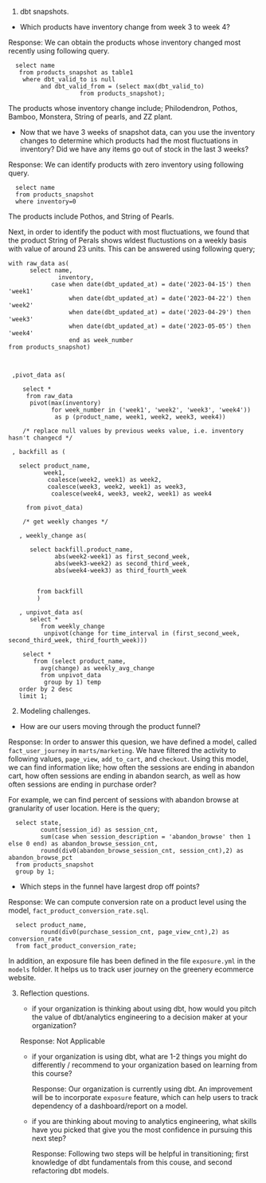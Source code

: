 1. dbt snapshots.

  - Which products have inventory change from week 3 to week 4?

  Response: We can obtain the products whose inventory changed most recently using following query.

      select name
       from products_snapshot as table1
        where dbt_valid_to is null
             and dbt_valid_from = (select max(dbt_valid_to)
                        from products_snapshot);


  The products whose inventory change include; Philodendron, Pothos, Bamboo, Monstera, String of pearls, and ZZ plant.

  - Now that we have 3 weeks of snapshot data, can you use the inventory changes to determine which products had the most fluctuations in inventory? Did we have any items go out of stock in the last 3 weeks? 

  Response: We can identify products with zero inventory using following query.

      select name
      from products_snapshot
      where inventory=0

   The products include Pothos, and String of Pearls.

   Next, in order to identify the poduct with most fluctuations, we found that the product String of Perals shows wldest fluctustions on a weekly basis with value of around 23 units. This can be answered using following query;



    with raw_data as(
          select name,
                  inventory,
                case when date(dbt_updated_at) = date('2023-04-15') then 'week1'
                     when date(dbt_updated_at) = date('2023-04-22') then 'week2'
                     when date(dbt_updated_at) = date('2023-04-29') then 'week3'
                     when date(dbt_updated_at) = date('2023-05-05') then 'week4'
                     end as week_number
    from products_snapshot)



     ,pivot_data as(

        select *
         from raw_data
          pivot(max(inventory)
                for week_number in ('week1', 'week2', 'week3', 'week4'))
                 as p (product_name, week1, week2, week3, week4))

        /* replace null values by previous weeks value, i.e. inventory hasn't changecd */

     , backfill as (

       select product_name,
              week1,
               coalesce(week2, week1) as week2,
               coalesce(week3, week2, week1) as week3,
                coalesce(week4, week3, week2, week1) as week4
       
         from pivot_data)

        /* get weekly changes */

       , weekly_change as(

          select backfill.product_name,
                 abs(week2-week1) as first_second_week,
                 abs(week3-week2) as second_third_week,
                 abs(week4-week3) as third_fourth_week
       

            from backfill
            )

       , unpivot_data as(
          select * 
             from weekly_change
              unpivot(change for time_interval in (first_second_week, second_third_week, third_fourth_week)))

        select *
           from (select product_name,
             avg(change) as weekly_avg_change
             from unpivot_data
              group by 1) temp
       order by 2 desc
       limit 1;


2. Modeling challenges.

 - How are our users moving through the product funnel?

 Response: In order to answer this quesion, we have defined a model, called `fact_user_journey` in `marts/marketing`. We have filtered the activity to following values, `page_view`, `add_to_cart`, and `checkout`. Using this model, we can find information like; how often the sessions are ending in abandon cart, how often sessions are ending in abandon search, as well as how often sessions are ending in purchase order?

  For example, we can find percent of sessions with abandon browse at granularity of user location. Here is the query;

      select state,
             count(session_id) as session_cnt,
             sum(case when session_description = 'abandon_browse' then 1 else 0 end) as abandon_browse_session_cnt,
             round(div0(abandon_browse_session_cnt, session_cnt),2) as abandon_browse_pct
      from products_snapshot
      group by 1;

 - Which steps in the funnel have largest drop off points?

 Response: We can compute conversion rate on a product level using the model, `fact_product_conversion_rate.sql`.

      select product_name,
             round(div0(purchase_session_cnt, page_view_cnt),2) as conversion_rate
      from fact_product_conversion_rate;

  In addition, an exposure file has been defined in the file `exposure.yml` in the `models` folder. It helps us to track user journey on the greenery ecommerce website.




3. Reflection questions.

   - if your organization is thinking about using dbt, how would you pitch the value of dbt/analytics engineering to a decision maker at your organization? 
   
   Response: Not Applicable

   - if your organization is using dbt, what are 1-2 things you might do differently / recommend to your organization based on learning from this course?

     Response: Our organization is currently using dbt. An improvement will be to incorporate `exposure` feature, which can help users to track dependency of a dashboard/report on a model.

   - if you are thinking about moving to analytics engineering, what skills have you picked that give you the most confidence in pursuing this next step?

     Response: Following two steps will be helpful in transitioning; first knowledge of dbt fundamentals from this couse, and second refactoring dbt models.  

       